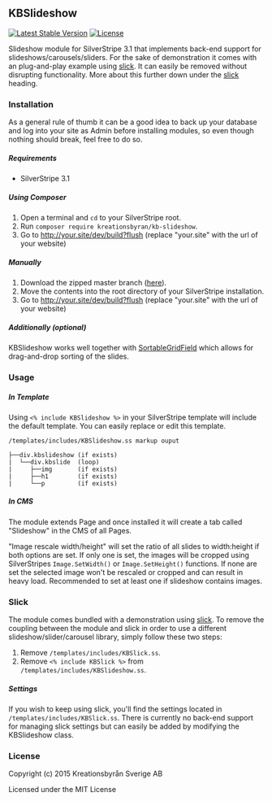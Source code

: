 KBSlideshow
----
[![Latest Stable Version](https://poser.pugx.org/kreationsbyran/kb-slideshow/v/stable)](https://packagist.org/packages/kreationsbyran/kb-slideshow) [![License](https://poser.pugx.org/kreationsbyran/kb-slideshow/license)](https://packagist.org/packages/kreationsbyran/kb-slideshow)

Slideshow module for SilverStripe 3.1 that implements back-end support for slideshows/carousels/sliders. For the sake of demonstration it comes with an plug-and-play example using [slick](https://github.com/kenwheeler/slick). It can easily be removed without disrupting functionality. More about this further down under the [slick](https://github.com/kreationsbyran/KBSlideshow#slick) heading.

### Installation
As a general rule of thumb it can be a good idea to back up your database and log into your site as Admin before installing modules, so even though nothing should break, feel free to do so.

##### Requirements
* SilverStripe 3.1

##### Using Composer
1. Open a terminal and `cd` to your SilverStripe root.
2. Run `composer require kreationsbyran/kb-slideshow`.
3. Go to http://your.site/dev/build?flush (replace "your.site" with the url of your website)

##### Manually
1. Download the zipped master branch ([here](https://github.com/kreationsbyran/KBSlideshow/archive/master.zip)).
2. Move the contents into the root directory of your SilverStripe installation.
3. Go to http://your.site/dev/build?flush (replace "your.site" with the url of your website)

##### Additionally (optional)
KBSlideshow works well together with [SortableGridField](https://github.com/UndefinedOffset/SortableGridField) which allows for drag-and-drop sorting of the slides.

### Usage
##### In Template
Using `<% include KBSlideshow %>` in your SilverStripe template will include the default template. You can easily replace or edit this template.

    /templates/includes/KBSlideshow.ss markup ouput
    
    ├──div.kbslideshow (if exists)
    |  └──div.kbslide  (loop)
    |     ├──img       (if exists)
    |     ├──h1        (if exists)
    |     └──p         (if exists)


##### In CMS
The module extends Page and once installed it will create a tab called "Slideshow" in the CMS of all Pages. 

"Image rescale width/height" will set the ratio of all slides to width:height if both options are set. If only one is set, the images will be cropped using SilverStripes `Image.SetWidth()` or `Image.SetHeight()` functions. If none are set the selected image won't be rescaled or cropped and can result in heavy load. Recommended to set at least one if slideshow contains images.


### Slick
The module comes bundled with a demonstration using [slick](https://github.com/kenwheeler/slick). To remove the coupling between the module and slick in order to use a different slideshow/slider/carousel library, simply follow these two steps:

1. Remove `/templates/includes/KBSlick.ss`.
2. Remove `<% include KBSlick %>` from `/templates/includes/KBSlideshow.ss`.

##### Settings
If you wish to keep using slick, you'll find the settings located in `/templates/includes/KBSlick.ss`. There is currently no back-end support for managing slick settings but can easily be added by modifying the KBSlideshow class.

### License
Copyright (c) 2015 Kreationsbyrån Sverige AB

Licensed under the MIT License
